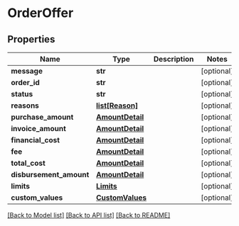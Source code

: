 # OrderOffer

## Properties
Name | Type | Description | Notes
------------ | ------------- | ------------- | -------------
**message** | **str** |  | [optional] 
**order_id** | **str** |  | [optional] 
**status** | **str** |  | [optional] 
**reasons** | [**list[Reason]**](Reason.md) |  | [optional] 
**purchase_amount** | [**AmountDetail**](AmountDetail.md) |  | [optional] 
**invoice_amount** | [**AmountDetail**](AmountDetail.md) |  | [optional] 
**financial_cost** | [**AmountDetail**](AmountDetail.md) |  | [optional] 
**fee** | [**AmountDetail**](AmountDetail.md) |  | [optional] 
**total_cost** | [**AmountDetail**](AmountDetail.md) |  | [optional] 
**disbursement_amount** | [**AmountDetail**](AmountDetail.md) |  | [optional] 
**limits** | [**Limits**](Limits.md) |  | [optional] 
**custom_values** | [**CustomValues**](CustomValues.md) |  | [optional] 

[[Back to Model list]](../README.md#documentation-for-models) [[Back to API list]](../README.md#documentation-for-api-endpoints) [[Back to README]](../README.md)

